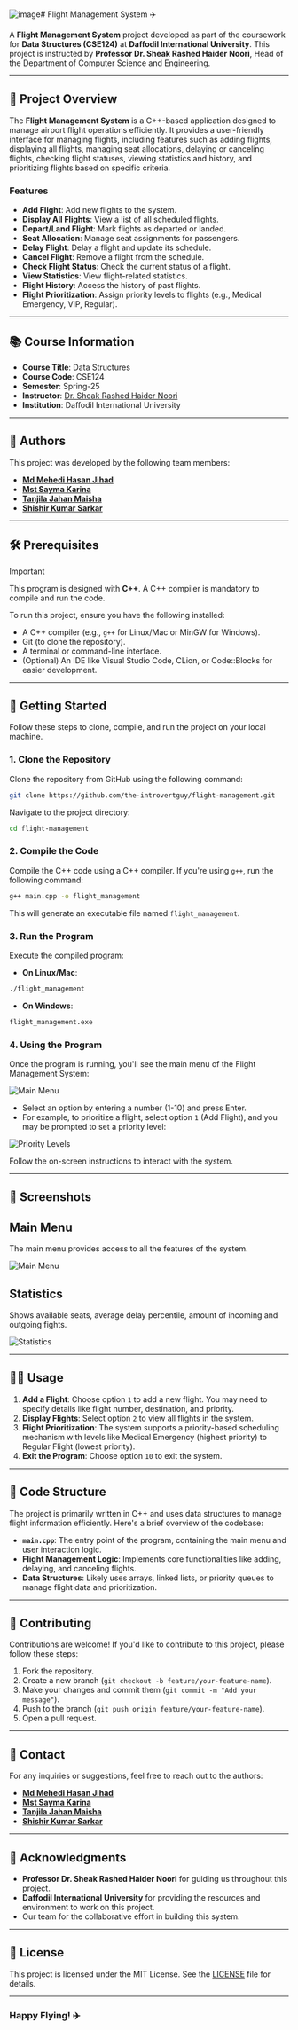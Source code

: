![image](https://github.com/user-attachments/assets/75381ea8-986b-41c2-871f-32de494a4c08)# Flight Management System ✈️

A **Flight Management System** project developed as part of the coursework for **Data Structures (CSE124)** at **Daffodil International University**. This project is instructed by **Professor Dr. Sheak Rashed Haider Noori**, Head of the Department of Computer Science and Engineering.

---

## 📝 Project Overview

The **Flight Management System** is a C++-based application designed to manage airport flight operations efficiently. It provides a user-friendly interface for managing flights, including features such as adding flights, displaying all flights, managing seat allocations, delaying or canceling flights, checking flight statuses, viewing statistics and history, and prioritizing flights based on specific criteria.

### Features
- **Add Flight**: Add new flights to the system.
- **Display All Flights**: View a list of all scheduled flights.
- **Depart/Land Flight**: Mark flights as departed or landed.
- **Seat Allocation**: Manage seat assignments for passengers.
- **Delay Flight**: Delay a flight and update its schedule.
- **Cancel Flight**: Remove a flight from the schedule.
- **Check Flight Status**: Check the current status of a flight.
- **View Statistics**: View flight-related statistics.
- **Flight History**: Access the history of past flights.
- **Flight Prioritization**: Assign priority levels to flights (e.g., Medical Emergency, VIP, Regular).

---

## 📚 Course Information

- **Course Title**: Data Structures  
- **Course Code**: CSE124  
- **Semester**: Spring-25  
- **Instructor**: [Dr. Sheak Rashed Haider Noori](https://faculty.daffodilvarsity.edu.bd/profile/cse/rashed-haider-noori.html)  
- **Institution**: Daffodil International University

---

## 👥 Authors

This project was developed by the following team members:

- **[Md Mehedi Hasan Jihad](https://www.github.com/the-introvertguy)**  
- **[Mst Sayma Karina](https://www.github.com/mstsaymakarina)**  
- **[Tanjila Jahan Maisha](https://www.github.com/denizz02)**  
- **[Shishir Kumar Sarkar](https://www.github.com/shishir470)**  

---

## 🛠️ Prerequisites

> [!IMPORTANT]  
> This program is designed with **C++**. A C++ compiler is mandatory to compile and run the code.

To run this project, ensure you have the following installed:
- A C++ compiler (e.g., `g++` for Linux/Mac or MinGW for Windows).
- Git (to clone the repository).
- A terminal or command-line interface.
- (Optional) An IDE like Visual Studio Code, CLion, or Code::Blocks for easier development.

---

## 🚀 Getting Started

Follow these steps to clone, compile, and run the project on your local machine.

### 1. Clone the Repository
Clone the repository from GitHub using the following command:

```bash
git clone https://github.com/the-introvertguy/flight-management.git
```

Navigate to the project directory:

```bash
cd flight-management
```

### 2. Compile the Code
Compile the C++ code using a C++ compiler. If you're using `g++`, run the following command:

```bash
g++ main.cpp -o flight_management
```

This will generate an executable file named `flight_management`.

### 3. Run the Program
Execute the compiled program:

- **On Linux/Mac**:
```bash
./flight_management
```

- **On Windows**:
```bash
flight_management.exe
```

### 4. Using the Program
Once the program is running, you'll see the main menu of the Flight Management System:

![Main Menu](https://cdn.discordapp.com/attachments/878331193421099018/1359066654423650455/image.png?ex=67f620f4&is=67f4cf74&hm=31fb4e361aa12649d2eac6a0e905075b5ef3d6ca8e4ccabc3e02ffd8d98647d7&)

- Select an option by entering a number (1-10) and press Enter.
- For example, to prioritize a flight, select option `1` (Add Flight), and you may be prompted to set a priority level:

![Priority Levels](https://media.discordapp.net/attachments/878331193421099018/1359064355546730606/Screenshot_2025-04-08_122556.png?ex=67f61ed0&is=67f4cd50&hm=acfa3a33dc5a0a8bd80085b7cb07e0eb58788865b14774b1a3c7cd3403ba9f1c&=&format=webp&quality=lossless)

Follow the on-screen instructions to interact with the system.

---

## 📸 Screenshots

## Main Menu
The main menu provides access to all the features of the system.

![Main Menu](https://media.discordapp.net/attachments/878331193421099018/1359064355811098655/Screenshot_2025-04-08_122620.png?ex=67f61ed0&is=67f4cd50&hm=4b05f11281cee5fc70da9edcc80e3acd0775e938cfe2b4530f494fd49b7e180f&=&format=webp&quality=lossless)

## Statistics
Shows available seats, average delay percentile, amount of incoming and outgoing fights.

![Statistics](https://media.discordapp.net/attachments/878331193421099018/1359065620414599338/image.png?ex=67f61ffe&is=67f4ce7e&hm=b9f841258226ccde99b6c099444753294310936bf1e58292f928b7dc742419d5&=&format=webp&quality=lossless)

---

## 🧑‍💻 Usage

1. **Add a Flight**: Choose option `1` to add a new flight. You may need to specify details like flight number, destination, and priority.
2. **Display Flights**: Select option `2` to view all flights in the system.
3. **Flight Prioritization**: The system supports a priority-based scheduling mechanism with levels like Medical Emergency (highest priority) to Regular Flight (lowest priority).
4. **Exit the Program**: Choose option `10` to exit the system.

---

## 📜 Code Structure

The project is primarily written in C++ and uses data structures to manage flight information efficiently. Here's a brief overview of the codebase:

- **`main.cpp`**: The entry point of the program, containing the main menu and user interaction logic.
- **Flight Management Logic**: Implements core functionalities like adding, delaying, and canceling flights.
- **Data Structures**: Likely uses arrays, linked lists, or priority queues to manage flight data and prioritization.

---

## 🤝 Contributing

Contributions are welcome! If you'd like to contribute to this project, please follow these steps:

1. Fork the repository.
2. Create a new branch (`git checkout -b feature/your-feature-name`).
3. Make your changes and commit them (`git commit -m "Add your message"`).
4. Push to the branch (`git push origin feature/your-feature-name`).
5. Open a pull request.

---

## 📧 Contact

For any inquiries or suggestions, feel free to reach out to the authors:

- [**Md Mehedi Hasan Jihad**](https://www.github.com/the-introvertguy)  
- [**Mst Sayma Karina**](https://www.github.com/mstsaymakarina)  
- [**Tanjila Jahan Maisha**](https://www.github.com/denizz02)  
-  [**Shishir Kumar Sarkar**](https://www.github.com/shishir470)  

---

## 🙏 Acknowledgments

- **Professor Dr. Sheak Rashed Haider Noori** for guiding us throughout this project.
- **Daffodil International University** for providing the resources and environment to work on this project.
- Our team for the collaborative effort in building this system.

---

## 📄 License

This project is licensed under the MIT License. See the [LICENSE](LICENSE) file for details.

---

### Happy Flying! ✈️



